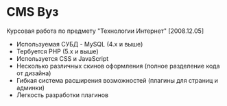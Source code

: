 # CMS Вуз
<div>
	Курсовая работа по предмету "Технологии Интернет" [2008.12.05]
	<ul>
		<li>Используемая СУБД - MySQL (4.x и выше)</li>
		<li>Тербуется PHP (5.x и выше)</li>
		<li>Используется CSS и JavaScript</li>
		<li>Несколько различных скинов оформления (полное разделение кода от дизайна)</li>
		<li>Гибкая система расширения возможностей (плагины для страниц и админки)</li>
		<li>Легкость разработки плагинов</li>
	</ul>
</div>